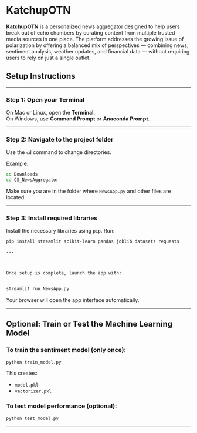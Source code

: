 # KatchupOTN

**KatchupOTN** is a personalized news aggregator designed to help users break out of echo chambers by curating content from multiple trusted media sources in one place. The platform addresses the growing issue of polarization by offering a balanced mix of perspectives — combining news, sentiment analysis, weather updates, and financial data — without requiring users to rely on just a single outlet.


## Setup Instructions


---

### Step 1: Open your Terminal

On Mac or Linux, open the **Terminal**.  
On Windows, use **Command Prompt** or **Anaconda Prompt**.

---

### Step 2: Navigate to the project folder

Use the `cd` command to change directories.

Example:

```bash
cd Downloads
cd CS_NewsAggregator
```

Make sure you are in the folder where `NewsApp.py` and other files are located.

---

### Step 3: Install required libraries

Install the necessary libraries using `pip`. Run:

```bash
pip install streamlit scikit-learn pandas joblib datasets requests

---



Once setup is complete, launch the app with:


streamlit run NewsApp.py
```

Your browser will open the app interface automatically.

---

## Optional: Train or Test the Machine Learning Model

### To train the sentiment model (only once):

```bash
python train_model.py
```

This creates:
- `model.pkl`
- `vectorizer.pkl`

### To test model performance (optional):

```bash
python test_model.py
```
---
